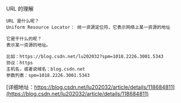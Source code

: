 
URL 的理解
```
URL 是什么呢？
Uniform Resource Locator： 统一资源定位符，它表示网络上某一资源的地址

它是干什么的呢？
表示某一资源的地址。

比如：https://blog.csdn.net/lu202032?spm=1018.2226.3001.5343
协议：https
主机名，或者说域名：blog.csdn.net
参数列表：spm=1018.2226.3001.5343

```
[详细地址：https://blog.csdn.net/lu202032/article/details/118684811](https://blog.csdn.net/lu202032/article/details/118684811)